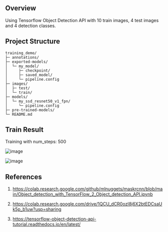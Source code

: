 ## Overview
Using Tensorflow Object Detection API with 10 train images, 4 test images and 4 detection classes.

## Project Structure
```
training_demo/
├─ annotations/
├─ exported-models/
│  └─ my_model/
│     ├─ checkpoint/
│     ├─ saved_model/
│     └─ pipeline.config
├─ images/
│  ├─ test/
│  └─ train/
├─ models/
│  └─ my_ssd_resnet50_v1_fpn/
│     └─ pipeline.config
├─ pre-trained-models/
└─ README.md
```

## Train Result
Training with num_steps: 500

![image](https://user-images.githubusercontent.com/92832451/220566068-f03dd1db-f135-4ad5-bb56-33872764ac7c.png)

![image](https://user-images.githubusercontent.com/92832451/220566156-2ef3a669-361f-48f0-a243-525214d75a17.png)



## References
1. https://colab.research.google.com/github/mlnuggets/maskrcnn/blob/main/Object_detection_with_TensorFlow_2_Object_detection_API.ipynb

2. https://colab.research.google.com/drive/1QCU_dCR0ozI8j6X2btEDCsaUk5p_b1uw?usp=sharing

3. https://tensorflow-object-detection-api-tutorial.readthedocs.io/en/latest/
